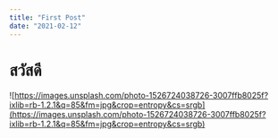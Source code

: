 ```yaml
---
title: "First Post"
date: "2021-02-12"
---
```

# สวัสดี

![https://images.unsplash.com/photo-1526724038726-3007ffb8025f?ixlib=rb-1.2.1&q=85&fm=jpg&crop=entropy&cs=srgb](https://images.unsplash.com/photo-1526724038726-3007ffb8025f?ixlib=rb-1.2.1&q=85&fm=jpg&crop=entropy&cs=srgb)